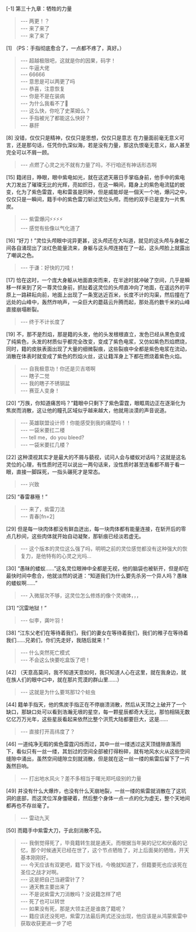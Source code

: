 
[-1] 第三十九章：牺牲的力量
>--- 两更！？<br>
>--- 来了来了<br>
>--- 来了来了<br>

[1] （PS：手指彻底愈合了，一点都不疼了，真好。）
>--- 超越极限吧，这就是你的因果，码字！<br>
>--- 牛逼大佬<br>
>--- 66666<br>
>--- 意思是可以两更了吗<br>
>--- 恭喜，注意恢复<br>
>--- 你是不是在装病<br>
>--- 为什么我看不了👀<br>
>--- 这么快，你吃了史莱姆么？<br>
>--- 手指被光了都能这么快好？<br>
>--- 暴肝<br>

[8] 没错，仅仅只是精神，仅仅只是思想，仅仅只是意志 在力量面前毫无意义可言，还是那句话，任凭你仇深似海，若是没有力量，那这仇恨毫无意义，敌人甚至完全可以不屑一顾。
>--- 点燃了心灵之光不就有力量了吗，不行咱还有神话形态啊<br>

[15] 籍闭目，睁眼，眼中紫电如光，就在这遮天蔽日手掌临身前，他手中的紫电大刀发出了璀璨无比的光辉，亮如炽日，在这一瞬间，籍身上的紫色电流猛的蜕变，化为了紫色雷霆，电和雷虽是同种，但是威能却是一個天一个地，爆闪之中，仅仅只是一瞬间，籍手中的紫色雷刀斩过灵位头颅，而他的双手已是变为一片焦炭。
>--- 紫雷爆闪⚡️⚡️⚡️⚡️<br>
>--- 感觉有些像以气化道了<br>

[16] “好刀！”灵位头颅眼中诧异更甚，这头颅还在大叫道，就见的这头颅与身躯之间各自涌现出了淡红色能量流来，身躯与这头颅连接在了一起，这头颅脸上就露出了嘲讽之色。
>--- 于谦：好快的刀哇！<br>

[17] 恰在这时，一个庞大身躯从地面直突而来，在半途时就冲破了空间，几乎是瞬移一样来到了另一尊灵位身前，抓扯着这灵位的头颅直冲向了地面，在遥远外的平原上一路耕耘向前，地面上出现了一条宽达近百米，长度不计的沟渠，然后撞在了远处的山峰中，轰然炸响声，一朵巨大的蘑菇云升腾而起，那处高约数千米的山峰直接崩塌断裂。
>--- 终于不计长度了<br>

[19] 不，那不是烈焰，那是籍的头发，他的头发根根直立，发色已经从黑色变成了纯紫色，头发的材质似乎都完全改变，变成了紫色电浆，又仿如紫色烈焰燃烧，同时，籍的皮肤表面出现了大量的细微裂痕，这些裂痕中全都是紫色电浆在流动，消散在体表时就变成了紫色的烈焰火丝，这让籍浑身上下都在燃烧着紫色火焰。
>--- 自我极意功！你还是贝吉塔啊<br>
>--- 瞎子二觉<br>
>--- 我的瞎子不锈钢盆<br>
>--- 赛亚人变身！<br>

[20] “万族，你知道痛苦吗？”籍眼中只剩下了紫色雷霆，眼眶周边正在逐渐化为焦炭而消散，这让他的瞳孔区域似乎越来越大，他就用淡漠的声音说道。
>--- 英雄联盟设计师！你能感受到我的痛楚吗！！<br>
>--- 一袋米要扛二楼<br>
>--- tell me，do you bleed?<br>
>--- 一袋米要扛几楼？<br>

[22] 这种漠视其实才是最大的不屑与藐视，试问人会与蝼蚁对话吗？这就是这名灵位的心理，有性质时还可以说出一两句话来，没性质时甚至连看都不屑于看一眼，直接一脚踩死，一指头碾死才是常态。
>--- 兴致<br>

[25] “春雷暴殛！”
>--- 来了，紫雷刀法<br>
>--- 青春[fn=2]<br>

[29] 但是每一块肉体都没有鲜血迸出，每一块肉体都有能量连接，在斩开后的零点几秒间，这些肉体就开始自动凝聚，那斩痕已经淡若虚无。
>--- 这个版本的灵位这么强了吗，明明之前的灵位感觉都没有这种强大的恢复力，是他特有的心灵之光吗…<br>

[30] “愚昧的蝼蚁……”这名灵位眼神中全都是无视，他的脑袋也被斩开，但是却在最快时间中愈合，他就淡然的说道：“知道我们为什么要先杀另一个异人吗？愚昧的蝼蚁啊……”
>--- 入微层次不够，这灵位怎么修炼的像个灵魂体，，，<br>

[31] “沉雷地狱！”
>--- 似李，龚叶羽！<br>

[38] “江东父老们在等待着我们，我们的妻女在等待着我们，我们的稚子在等待着我们……兄弟们，你们先走好，我随后就来！”
>--- 什么突然死亡模式<br>
>--- 不会这么快要吃盒饭了吧！<br>

[42] （天意高莫问，我不知道天意如何，我只知道人心在这里，就在我身边，就在族人们的眼中口中，就在那片荒漠的群山里……）
>--- 这就是为什么要骂那12个蛀虫<br>

[44] 籍单手指天，他的焦炭手指正在不停崩溃消散，然后从天顶之上破开了一个缺口，那缺口处可以看到浩瀚无垠的星空，每一颗星辰都奇大无比，那怕相隔无数亿亿万万光年，这些星辰看起来依然比整个洪荒大陆都要巨大，这是……
>--- 直接打开高纬度了？<br>

[46] 一道纯净无暇的紫色雷霆闪烁而过，其中一丝一缕透过这天顶缝隙直落而下，看似只有一丝一缕，其划过的空间全部被打得粉碎，就有地风水火从这些空间缝隙中涌出，虽然空间缝隙立刻就消散，但是就在这一丝一缕的紫雷后留下了一片轰然巨响。
>--- 打出地水风火？差不多相当于曙光郑吒级别的力量<br>

[49] 并没有什么大爆炸，也没有什么天崩地裂，一丝一缕的紫雷就消散在了这坑洞的底部，而这灵位浑身僵硬着，然后整个身体一点一点的化为虚无，整个天地间都再也不存丝毫了。
>--- 雷动九天<br>

[50] 而籍手中紫雷大刀，于此刻消散不见。
>--- 我倒觉得死了，毕竟籍转生就是通天。而根据当年昊的记忆和伏羲的记忆，那个时候通天已经在世了，这个节点牺牲了，对上后面昊的牺牲，开天基本刚刚好。<br>
>--- 今天应该有双更吧，籍下没下线，今晚就知道了，但籍要死也应该死在圣位之战才对啊。<br>
>--- 这是把自己当避雷针了？<br>
>--- 通天教主要出来了<br>
>--- 不是说紫雷大刀消散吗？没说籍怎样了吧<br>
>--- 死了也可以转世<br>
>--- 如果没有死，那是大领主还是谁救了籍呢？<br>
>--- 籍应该还没死吧，紫雷刀法最后两式还没出现，他应该是从鸿蒙紫雷中获取收获更进一步了吧<br>
